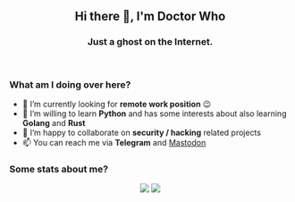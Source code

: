 <!--
**Jiab77/jiab77** is a ✨ _special_ ✨ repository because its `README.md` (this file) appears on your GitHub profile.

Here are some ideas to get you started:

- 🔭 I’m currently working on ...
- 🌱 I’m currently learning ...
- 👯 I’m looking to collaborate on ...
- 🤔 I’m looking for help with ...
- 💬 Ask me about ...
- 📫 How to reach me: ...
- 😄 Pronouns: ...
- ⚡ Fun fact: ...
-->

<h2 align="center">Hi there 👋, I'm Doctor Who</h2>
<h3 align="center">Just a ghost on the Internet.</h3>
<br>
<h3 align="left">What am I doing over here?</h3>

<!--
- 🔭 I’m currently working on [nmap-webui](https://github.com/Jiab77/nmap-webui), [libvirt-web](https://github.com/Jiab77/libvirt-web), [vuls-scripts](https://github.com/Jiab77/vuls-scripts) and [clamav-desktop](https://github.com/Jiab77/clamav-desktop)
-->
- 🔭 I’m currently looking for __remote work position__ 😉
- 🌱 I’m willing to learn __Python__ and has some interests about also learning __Golang__ and __Rust__
- 👯 I’m happy to collaborate on __security / hacking__ related projects
- 📫 You can reach me via __Telegram__ and [Mastodon](https://ioc.exchange/@jiab77)

<!--
As nobody decided to donate for my projects,
no reasons to keep them visible.

<h3 align="left">Want to support me or my projects?</h3>

Feel free to donate anything you want to the following addresses:

- Bitcoin (BTC): `bc1qdn8stqmaf0zackrqxnrv57vj5f8ewyf34gxgcj`
- Ethereum (ETH): `0x54e7328C44deEE18dD54d8AdC6eDdD762D9e8302`
- Dash: `Xvn5voYZRwHuGzJCbAeCo5e9Zi5A4ECEJP`
- Zcash (ZEC): `zs1e2zh2pudrrghqjhuy3cf3sypt4dm7e47cw23zv4zhxn5t7pjsd9p8qulhsf58n3gvxgy703zwd7`
- XMR: `49UFMjWpZLcXHL4PbnFcvqXXQPqd5jqveXSAXXmeWJzABNbyxQMTeMwh9Q9Z2FhPYycTgzi9SCYMxHPcdWZq1RJm9Hehq6q`
-->

<h3 align="left">Some stats about me?</h3>

<p align="center">
  <a href="https://github.com/anuraghazra/github-readme-stats" target="_blank"><img align="center" valign="top" src="https://github-readme-stats.vercel.app/api?username=jiab77&show_icons=true&count_private=true&theme=tokyonight&custom_title=Personal%20Stats&line_height=24&border_color=30363d" /></a>
  <a href="https://github.com/anuraghazra/github-readme-stats" target="_blank"><img align="center" valign="top" src="https://github-readme-stats.vercel.app/api/top-langs/?username=jiab77&langs_count=8&theme=tokyonight&layout=compact&border_color=30363d" /></a>
</p>
